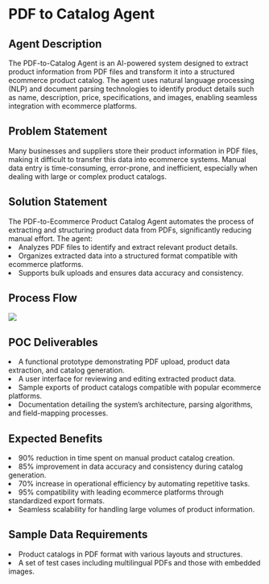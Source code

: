 <h1>PDF to Catalog Agent</h1>
<h2>Agent Description</h2>
The PDF-to-Catalog Agent is an AI-powered system designed to extract product information from PDF files and transform it into a structured ecommerce product catalog. The agent uses natural language processing (NLP) and document parsing technologies to identify product details such as name, description, price, specifications, and images, enabling seamless integration with ecommerce platforms.
<h2>Problem Statement</h2>
Many businesses and suppliers store their product information in PDF files, making it difficult to transfer this data into ecommerce systems. Manual data entry is time-consuming, error-prone, and inefficient, especially when dealing with large or complex product catalogs.
<h2>Solution Statement</h2>
The PDF-to-Ecommerce Product Catalog Agent automates the process of extracting and structuring product data from PDFs, significantly reducing manual effort. The agent:
<li>Analyzes PDF files to identify and extract relevant product details.</li>
<li>Organizes extracted data into a structured format compatible with ecommerce platforms.</li>
<li>Supports bulk uploads and ensures data accuracy and consistency.</li>
<h2>Process Flow</h2>

<img src="https://github.com/user-attachments/assets/daf4ca50-0ac8-409b-a4eb-738cebcaaf1d"/>

<h2>POC Deliverables</h2>
<li>A functional prototype demonstrating PDF upload, product data extraction, and catalog generation.</li>
<li>A user interface for reviewing and editing extracted product data.</li>
<li>Sample exports of product catalogs compatible with popular ecommerce platforms.</li>
<li>Documentation detailing the system’s architecture, parsing algorithms, and field-mapping processes.</li>
<h2>Expected Benefits</h2>
<li>90% reduction in time spent on manual product catalog creation.</li>
<li>85% improvement in data accuracy and consistency during catalog generation.</li>
<li>70% increase in operational efficiency by automating repetitive tasks.</li>
<li>95% compatibility with leading ecommerce platforms through standardized export formats.</li>
<li>Seamless scalability for handling large volumes of product information.</li>
<h2>Sample Data Requirements</h2>
<li>Product catalogs in PDF format with various layouts and structures.</li>
<li>A set of test cases including multilingual PDFs and those with embedded images.</li>
